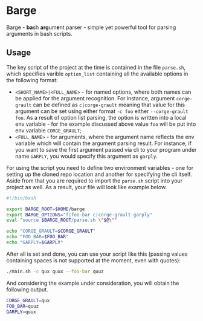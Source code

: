 # Barge

Barge - **ba**sh **arg**um**e**nt parser - simple yet powerful tool for parsing arguments in bash scripts.

## Usage

The key script of the project at the time is contained in the file `parse.sh`, which specifies varible `option_list` containing all the available options in the following format:
- `<SHORT_NAME>|<FULL_NAME>` - for named options, where both names can be applied for the argument recognition. For instance, argument `corge-grault` can be defined as `c|corge-grault` meaning that value for this argument can be set using either format `-c foo` either `--corge-grault foo`. As a result of option list parsing, the option is written into a local env variable - for the example discussed above value `foo` will be put into env variable `CORGE_GRAULT`;
- `<FULL_NAME>` - for arguments, where the argument name reflects the env variable which will contain the argument parsing result. For instance, if you want to save the first argument passed via cli to your program under name `GARPLY`, you would specify this argument as `garply`.

For using the script you need to define two environment variables - one for setting up the cloned repo location and another for specifying the cli itself. Aside from that you are required to import the `parse.sh` script into your project as well. As a result, your file will look like example below.

```sh
#!/bin/bash

export BARGE_ROOT=$HOME/barge
export BARGE_OPTIONS="f|foo-bar c|corge-grault garply"
eval "source $BARGE_ROOT/parse.sh \"$@\""

echo "CORGE_GRAULT=$CORGE_GRAULT"
echo "FOO_BAR=$FOO_BAR"
echo "GARPLY=$GARPLY"
```

After all is set and done, you can use your script like this (passing values containing spaces is not supported at the moment, even with quotes):

```sh
./main.sh -c qux quux --foo-bar quuz
```

And considering the example under consideration, you will obtain the following output.

```sh
CORGE_GRAULT=qux
FOO_BAR=quuz
GARPLY=quux
```

